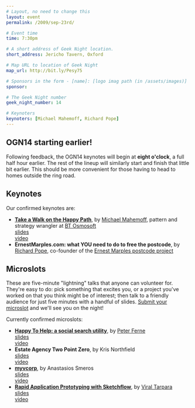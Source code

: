 ```yaml
---
# Layout, no need to change this
layout: event
permalink: /2009/sep-23rd/

# Event time
time: 7:30pm

# A short address of Geek Night location. 
short_address: Jericho Tavern, Oxford

# Map URL to location of Geek Night
map_url: http://bit.ly/Pesy75

# Sponsors in the form - [name]: [logo imag path (in /assets/images)]
sponsor: 

# The Geek Night number
geek_night_number: 14

# Keynoters
keynoters: [Michael Mahemoff, Richard Pope]
---
```

<h2>OGN14 starting earlier!</h2>

<p>Following feedback, the OGN14 keynotes will begin at <strong>eight o'clock</strong>, a full half hour earlier. The rest of the lineup will similarly start and finish that little bit earlier. This should be more convenient for those having to head to homes outside the ring road.</p>

<h2>Keynotes</h2>

<p>Our confirmed keynotes are:</p>

<ul>
<li><strong><a href="http://softwareas.com/the-new-registration-and-login-grammars" >Take a Walk on the Happy Path</a></strong>, by <a href="http://softwareas.com/" >Michael Mahemoff</a>, pattern and strategy wrangler at <a href="http://osmosoft.com/" >BT Osmosoft</a> <div class="downloads"><a href="http://media.ogn.s3.amazonaws.com/keynote-MichaelMahemoff.zip">slides</a></div> <div class="downloads"><a href="http://ogn.s3.amazonaws.com/14-MichaelMahemoff.mp4">video</a></div></li>
<li><strong>ErnestMarples.com: what YOU need to do to free the postcode</strong>, by <a href="http://memespring.co.uk/">Richard Pope</a>, co-founder of the <a href="http://ernestmarples.com/" >Ernest Marples postcode project</a></li>
</ul>



<h2>Microslots</h2>

<p>These are five-minute "lightning" talks that anyone can volunteer for. They're easy to do: pick something that excites you, or a project you've worked on that you think might be of interest; then talk to a friendly audience for just five minutes with a handful of slides. <a href="http://natbat.wufoo.com/forms/oxford-geek-night-microslot-proposal/" >Submit your microslot</a> and we'll see you on the night!</p>

<p>Currently confirmed microslots:</p>

<ul>
<li><strong><a href="http://hth.im" >Happy To Help: a social search utility</a></strong>, by <a href="http://jivatechnology.com" >Peter Ferne</a> <div class="downloads"><a href="http://media.ogn.s3.amazonaws.com/microslot-PeterFerne.pdf">slides</a></div> <div class="downloads"><a href="http://ogn.s3.amazonaws.com/14-PeterFerne.mp4">video</a></div></li>
<li><strong>Estate Agency Two Point Zero</strong>, by  Kris Northfield <div class="downloads"><a href="http://media.ogn.s3.amazonaws.com/microslot-KrisNorthfield.pdf">slides</a></div> <div class="downloads"><a href="http://ogn.s3.amazonaws.com/14-KrisNorthfield.mp4">video</a></div></li>
<li><strong><a href="http://www.myvcorp.com  " >myvcorp</a></strong>, by  Anastasios Smeros <div class="downloads"><a href="http://media.ogn.s3.amazonaws.com/microslot-AnastasiosSmeros.pdf">slides</a></div> <div class="downloads"><a href="http://ogn.s3.amazonaws.com/14-AnastasiosSmeros.mp4">video</a></div></li>
<li><strong><a href="http://www.microsoft.com/expression/products/Sketchflow_Overview.aspx" >Rapid Application Prototyping with Sketchflow</a></strong>, by <a href="http://blogs.technet.com/tarpara" >Viral Tarpara</a> <div class="downloads"><a href="http://www.slideshare.net/ukdpe/prototyping-with-sketchflow">slides</a></div> <div class="downloads"><a href="http://ogn.s3.amazonaws.com/14-ViralTarpara.mp4">video</a></div></li>
</ul>
